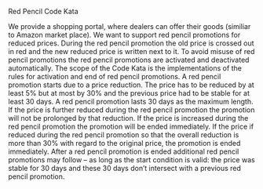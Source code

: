 Red Pencil Code Kata

We provide a shopping portal, where dealers can offer their goods (similiar to 
Amazon market place). We want to support red pencil promotions for reduced prices. 
During the red pencil promotion the old price is crossed out in red and the new reduced 
price is written next to it.
To avoid misuse of red pencil promotions the red pencil promotions are activated 
and deactivated automatically.
The scope of the Code Kata is the implementations of the rules for activation and
end of red pencil promotions.
A red pencil promotion starts due to a price reduction. The price has to be reduced
by at least 5% but at most by 30% and the previous price had to be stable for at least 30 days.
A red pencil promotion lasts 30 days as the maximum length.
If the price is further reduced during the red pencil promotion the promotion will 
not be prolonged by that reduction.
If the price is increased during the red pencil promotion the promotion will be 
ended immediately.
If the price if reduced during the red pencil promotion so that the overall reduction
is more than 30% with regard to the original price, the promotion is ended immediately.
After a red pencil promotion is ended additional red pencil promotions may follow – 
as long as the start condition is valid: the price was stable for 30 days and these 
30 days don’t intersect with a previous red pencil promotion.